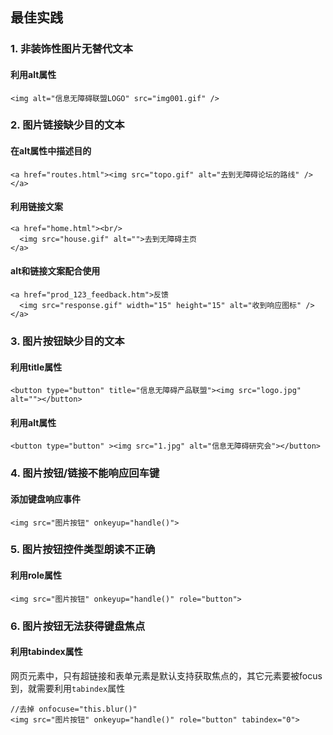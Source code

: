 ## 最佳实践

### 1. 非装饰性图片无替代文本
#### 利用alt属性

```
<img alt="信息无障碍联盟LOGO" src="img001.gif" />
```

### 2. 图片链接缺少目的文本
#### 在alt属性中描述目的
```
<a href="routes.html"><img src="topo.gif" alt="去到无障碍论坛的路线" /></a>
```
#### 利用链接文案
```
<a href="home.html"><br/>
  <img src="house.gif" alt="">去到无障碍主页
</a>
```

#### alt和链接文案配合使用
```
<a href="prod_123_feedback.htm">反馈
  <img src="response.gif" width="15" height="15" alt="收到响应图标" />
</a>
```

### 3. 图片按钮缺少目的文本
#### 利用title属性
```
<button type="button" title="信息无障碍产品联盟"><img src="logo.jpg" alt=""></button>
```
#### 利用alt属性
```
<button type="button" ><img src="1.jpg" alt="信息无障碍研究会"></button>
```

### 4. 图片按钮/链接不能响应回车键
#### 添加键盘响应事件
```
<img src="图片按钮" onkeyup="handle()">
```

### 5. 图片按钮控件类型朗读不正确
#### 利用role属性
```
<img src="图片按钮" onkeyup="handle()" role="button">
```

### 6. 图片按钮无法获得键盘焦点
#### 利用tabindex属性
网页元素中，只有超链接和表单元素是默认支持获取焦点的，其它元素要被focus到，就需要利用`tabindex`属性
```
//去掉 onfocuse="this.blur()" 
<img src="图片按钮" onkeyup="handle()" role="button" tabindex="0">
```






